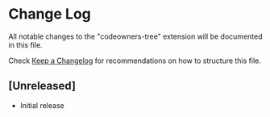 # Change Log

All notable changes to the "codeowners-tree" extension will be documented in this file.

Check [Keep a Changelog](http://keepachangelog.com/) for recommendations on how to structure this file.

## [Unreleased]

- Initial release